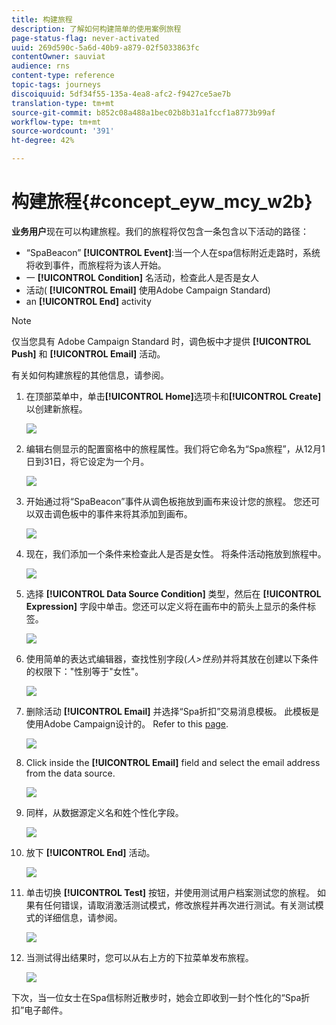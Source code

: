 ```yaml
---
title: 构建旅程
description: 了解如何构建简单的使用案例旅程
page-status-flag: never-activated
uuid: 269d590c-5a6d-40b9-a879-02f5033863fc
contentOwner: sauviat
audience: rns
content-type: reference
topic-tags: journeys
discoiquuid: 5df34f55-135a-4ea8-afc2-f9427ce5ae7b
translation-type: tm+mt
source-git-commit: b852c08a488a1bec02b8b31a1fccf1a8773b99af
workflow-type: tm+mt
source-wordcount: '391'
ht-degree: 42%

---
```



# 构建旅程{#concept_eyw_mcy_w2b}

**业务用户**&#x200B;现在可以构建旅程。我们的旅程将仅包含一条包含以下活动的路径：

* “SpaBeacon” **[!UICONTROL Event]**:当一个人在spa信标附近走路时，系统将收到事件，而旅程将为该人开始。
* 一 **[!UICONTROL Condition]** 名活动，检查此人是否是女人
* 活动( **[!UICONTROL Email]** 使用Adobe Campaign Standard)
* an **[!UICONTROL End]** activity

>[!NOTE]
>
>仅当您具有 Adobe Campaign Standard 时，调色板中才提供 **[!UICONTROL Push]** 和 **[!UICONTROL Email]** 活动。

有关如何构建旅程的其他信息，请参阅[](../building-journeys/journey.md)。

1. 在顶部菜单中，单击&#x200B;**[!UICONTROL Home]**&#x200B;选项卡和&#x200B;**[!UICONTROL Create]**&#x200B;以创建新旅程。

   ![](../assets/journey31.png)

1. 编辑右侧显示的配置窗格中的旅程属性。我们将它命名为“Spa旅程”，从12月1日到31日，将它设定为一个月。

   ![](../assets/journeyuc1_8.png)

1. 开始通过将“SpaBeacon”事件从调色板拖放到画布来设计您的旅程。 您还可以双击调色板中的事件来将其添加到画布。

   ![](../assets/journeyuc1_9.png)

1. 现在，我们添加一个条件来检查此人是否是女性。 将条件活动拖放到旅程中。

   ![](../assets/journeyuc1_10.png)

1. 选择 **[!UICONTROL Data Source Condition]** 类型，然后在 **[!UICONTROL Expression]** 字段中单击。您还可以定义将在画布中的箭头上显示的条件标签。

   ![](../assets/journeyuc1_11.png)

1. 使用简单的表达式编辑器，查找性别字段(_人>性别_)并将其放在创建以下条件的权限下：&quot;性别等于&quot;女性&quot;。

   ![](../assets/journeyuc1_12.png)

1. 删除活动 **[!UICONTROL Email]** 并选择“Spa折扣”交易消息模板。 此模板是使用Adobe Campaign设计的。 Refer to this [page](https://docs.adobe.com/content/help/zh-Hans/campaign-standard/using/communication-channels/transactional-messaging/about-transactional-messaging.html).

   ![](../assets/journeyuc1_13.png)

1. Click inside the **[!UICONTROL Email]** field and select the email address from the data source.

   ![](../assets/journeyuc1_14.png)

1. 同样，从数据源定义名和姓个性化字段。

   ![](../assets/journeyuc1_15.png)

1. 放下 **[!UICONTROL End]** 活动。

   ![](../assets/journeyuc1_17.png)

1. 单击切换 **[!UICONTROL Test]** 按钮，并使用测试用户档案测试您的旅程。 如果有任何错误，请取消激活测试模式，修改旅程并再次进行测试。有关测试模式的详细信息，请参阅[](../building-journeys/testing-the-journey.md)。

   ![](../assets/journeyuc1_18bis.png)

1. 当测试得出结果时，您可以从右上方的下拉菜单发布旅程。

   ![](../assets/journeyuc1_18.png)

下次，当一位女士在Spa信标附近散步时，她会立即收到一封个性化的“Spa折扣”电子邮件。
